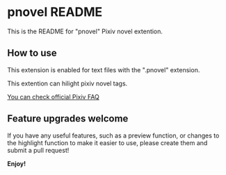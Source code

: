 # pnovel README

This is the README for "pnovel" Pixiv novel extention.

## How to use
This extension is enabled for text files with the ".pnovel" extension.

This extention can hilight pixiv novel tags.

[You can check official Pixiv FAQ](https://www.pixiv.help/hc/ja/articles/235584168)

## Feature upgrades welcome
If you have any useful features, such as a preview function, or changes to the highlight function to make it easier to use, please create them and submit a pull request!

**Enjoy!**
